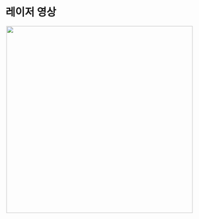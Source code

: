 
# 레이저 영상
<p align = "center">
  <img src ="https://github.com/user-attachments/assets/76ddfaf1-4d59-435c-b80a-ff5fd36c7204" width = 500px>
</p>


